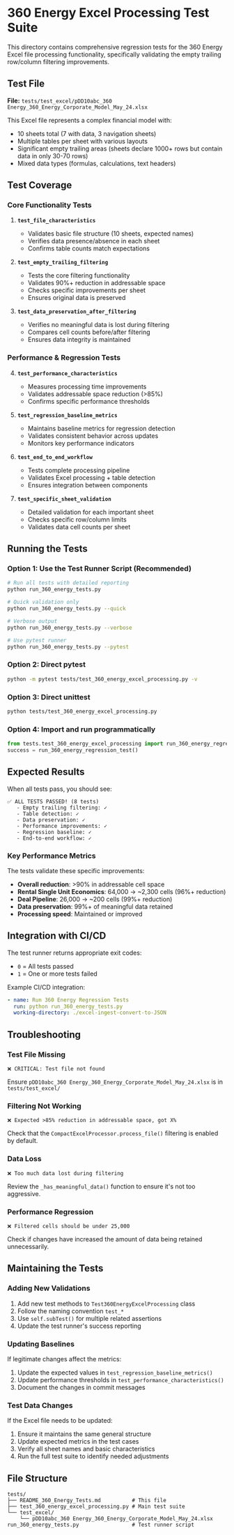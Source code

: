 # 360 Energy Excel Processing Test Suite

This directory contains comprehensive regression tests for the 360 Energy Excel file processing functionality, specifically validating the empty trailing row/column filtering improvements.

## Test File

**File:** `tests/test_excel/pDD10abc_360 Energy_360_Energy_Corporate_Model_May_24.xlsx`

This Excel file represents a complex financial model with:
- 10 sheets total (7 with data, 3 navigation sheets)
- Multiple tables per sheet with various layouts
- Significant empty trailing areas (sheets declare 1000+ rows but contain data in only 30-70 rows)
- Mixed data types (formulas, calculations, text headers)

## Test Coverage

### Core Functionality Tests

1. **`test_file_characteristics`**
   - Validates basic file structure (10 sheets, expected names)
   - Verifies data presence/absence in each sheet
   - Confirms table counts match expectations

2. **`test_empty_trailing_filtering`**
   - Tests the core filtering functionality
   - Validates 90%+ reduction in addressable space
   - Checks specific improvements per sheet
   - Ensures original data is preserved

3. **`test_data_preservation_after_filtering`**
   - Verifies no meaningful data is lost during filtering
   - Compares cell counts before/after filtering
   - Ensures data integrity is maintained

### Performance & Regression Tests

4. **`test_performance_characteristics`**
   - Measures processing time improvements
   - Validates addressable space reduction (>85%)
   - Confirms specific performance thresholds

5. **`test_regression_baseline_metrics`**
   - Maintains baseline metrics for regression detection
   - Validates consistent behavior across updates
   - Monitors key performance indicators

6. **`test_end_to_end_workflow`**
   - Tests complete processing pipeline
   - Validates Excel processing + table detection
   - Ensures integration between components

7. **`test_specific_sheet_validation`**
   - Detailed validation for each important sheet
   - Checks specific row/column limits
   - Validates data cell counts per sheet

## Running the Tests

### Option 1: Use the Test Runner Script (Recommended)
```bash
# Run all tests with detailed reporting
python run_360_energy_tests.py

# Quick validation only
python run_360_energy_tests.py --quick

# Verbose output
python run_360_energy_tests.py --verbose

# Use pytest runner
python run_360_energy_tests.py --pytest
```

### Option 2: Direct pytest
```bash
python -m pytest tests/test_360_energy_excel_processing.py -v
```

### Option 3: Direct unittest
```bash
python tests/test_360_energy_excel_processing.py
```

### Option 4: Import and run programmatically
```python
from tests.test_360_energy_excel_processing import run_360_energy_regression_test
success = run_360_energy_regression_test()
```

## Expected Results

When all tests pass, you should see:

```
✅ ALL TESTS PASSED! (8 tests)
   - Empty trailing filtering: ✓
   - Table detection: ✓ 
   - Data preservation: ✓
   - Performance improvements: ✓
   - Regression baseline: ✓
   - End-to-end workflow: ✓
```

### Key Performance Metrics

The tests validate these specific improvements:
- **Overall reduction**: >90% in addressable cell space
- **Rental Single Unit Economics**: 64,000 → ~2,300 cells (96%+ reduction)
- **Deal Pipeline**: 26,000 → ~200 cells (99%+ reduction)
- **Data preservation**: 99%+ of meaningful data retained
- **Processing speed**: Maintained or improved

## Integration with CI/CD

The test runner returns appropriate exit codes:
- `0` = All tests passed
- `1` = One or more tests failed

Example CI/CD integration:
```yaml
- name: Run 360 Energy Regression Tests
  run: python run_360_energy_tests.py
  working-directory: ./excel-ingest-convert-to-JSON
```

## Troubleshooting

### Test File Missing
```
❌ CRITICAL: Test file not found
```
Ensure `pDD10abc_360 Energy_360_Energy_Corporate_Model_May_24.xlsx` is in `tests/test_excel/`

### Filtering Not Working
```
❌ Expected >85% reduction in addressable space, got X%
```
Check that the `CompactExcelProcessor.process_file()` filtering is enabled by default.

### Data Loss
```
❌ Too much data lost during filtering
```
Review the `_has_meaningful_data()` function to ensure it's not too aggressive.

### Performance Regression
```
❌ Filtered cells should be under 25,000
```
Check if changes have increased the amount of data being retained unnecessarily.

## Maintaining the Tests

### Adding New Validations
1. Add new test methods to `Test360EnergyExcelProcessing` class
2. Follow the naming convention `test_*`
3. Use `self.subTest()` for multiple related assertions
4. Update the test runner's success reporting

### Updating Baselines
If legitimate changes affect the metrics:
1. Update the expected values in `test_regression_baseline_metrics()`
2. Update performance thresholds in `test_performance_characteristics()`
3. Document the changes in commit messages

### Test Data Changes
If the Excel file needs to be updated:
1. Ensure it maintains the same general structure
2. Update expected metrics in the test cases
3. Verify all sheet names and basic characteristics
4. Run the full test suite to identify needed adjustments

## File Structure

```
tests/
├── README_360_Energy_Tests.md          # This file
├── test_360_energy_excel_processing.py # Main test suite
└── test_excel/
    └── pDD10abc_360 Energy_360_Energy_Corporate_Model_May_24.xlsx
run_360_energy_tests.py                 # Test runner script
```